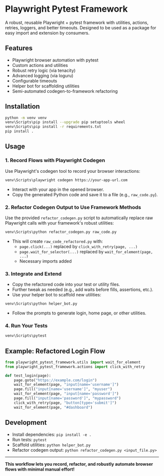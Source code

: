 # Playwright Pytest Framework

A robust, reusable Playwright + pytest framework with utilities, actions, retries, loggers, and better timeouts. Designed to be used as a package for easy import and extension by consumers.

## Features
- Playwright browser automation with pytest
- Custom actions and utilities
- Robust retry logic (via tenacity)
- Advanced logging (via loguru)
- Configurable timeouts
- Helper bot for scaffolding utilities
- Semi-automated codegen-to-framework refactoring

## Installation

```bash
python -m venv venv
venv\Scripts\pip install --upgrade pip setuptools wheel
venv\Scripts\pip install -r requirements.txt
pip install .
```

## Usage

### 1. Record Flows with Playwright Codegen

Use Playwright's codegen tool to record your browser interactions:

```bash
venv\Scripts\playwright codegen https://your-app-url.com
```
- Interact with your app in the opened browser.
- Copy the generated Python code and save it to a file (e.g., `raw_code.py`).

### 2. Refactor Codegen Output to Use Framework Methods

Use the provided `refactor_codegen.py` script to automatically replace raw Playwright calls with your framework's robust utilities:

```bash
venv\Scripts\python refactor_codegen.py raw_code.py
```
- This will create `raw_code_refactored.py` with:
  - `page.click(...)` replaced by `click_with_retry(page, ...)`
  - `page.wait_for_selector(...)` replaced by `wait_for_element(page, ...)`
  - Necessary imports added

### 3. Integrate and Extend

- Copy the refactored code into your test or utility files.
- Further tweak as needed (e.g., add waits before fills, assertions, etc.).
- Use your helper bot to scaffold new utilities:

```bash
venv\Scripts\python helper_bot.py
```
- Follow the prompts to generate login, home page, or other utilities.

### 4. Run Your Tests

```bash
venv\Scripts\pytest
```

## Example: Refactored Login Flow

```python
from playwright_pytest_framework.utils import wait_for_element
from playwright_pytest_framework.actions import click_with_retry

def test_login(page):
    page.goto("https://example.com/login")
    wait_for_element(page, "input[name='username']")
    page.fill("input[name='username']", "myuser")
    wait_for_element(page, "input[name='password']")
    page.fill("input[name='password']", "mypassword")
    click_with_retry(page, "button[type='submit']")
    wait_for_element(page, "#dashboard")
```

## Development

- Install dependencies: `pip install -e .`
- Run tests: `pytest`
- Scaffold utilities: `python helper_bot.py`
- Refactor codegen output: `python refactor_codegen.py <input_file.py>`

---

**This workflow lets you record, refactor, and robustly automate browser flows with minimal manual effort!** 